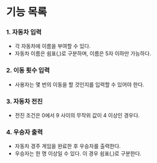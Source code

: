 # 기능 목록

### 1. 자동차 입력
- 각 자동차에 이름을 부여할 수 있다.
- 자동차 이름은 쉼표(,)로 구분하며, 이름은 5자 이하만 가능하다.

### 2. 이동 횟수 입력
- 사용자는 몇 번의 이동을 할 것인지를 입력할 수 있어야 한다.

### 3. 자동차 전진
- 전진 조건은 0에서 9 사이의 무작위 값이 4 이상인 경우다. 

### 4. 우승자 출력
- 자동차 경주 게임을 완료한 후 우승자를 출력한다.
- 우승자는 한 명 이상일 수 있다. 이 경우 쉼표(,)로 구분한다.


